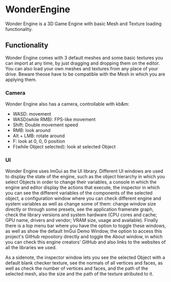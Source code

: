# WonderEngine
Wonder Engine is a 3D Game Engine with basic Mesh and Texture loading functionality.
## Functionality
Wonder Engine comes with 3 default meshes and some basic textures you can import at any time, by just dragging and dropping them on the editor.
You can also load your own meshes and textures from any place of your drive. Beware theose have to be compatible with the Mesh in which you are applying them.
### Camera
Wonder Engine also has a camera, controllable with kb&m:
- WASD: movement
- WASD(while RMB): FPS-like movement
- Shift: Double movement speed
- RMB: look around
- Alt + LMB: rotate around
- F: look at 0, 0, 0 position
- F(while Object selected): look at selected Object
### UI
Wonder Engine uses ImGui as the UI library.
Different UI windows are used to display the state of the engine, such as the object hierarchy in which you select Objects in order to change their variables,
a console in which the engine and editor display the actions that execute, the inspector in which you can see the different variables of the components of the
selected object, a configuration window where you can check different engine and system variables as well as change some of them: change window size directly or
through some presets, see the application framerate graph, check the library versions and system hardware (CPU cores and cache; GPU name, drivers and vendor;
VRAM size, usage and available). Finally there is a top menu bar where you have the option to toggle these windows, as well as show the default ImGui Demo Window,
the option to access this project's GitHub repository directly and toggle the About window, in which you can check this engine creators' GitHub and also links to
the websites of all the libraries we used.

As a sidenote, the inspector window lets you see the selected Object with a default blank checker texture, see the normals of all vertices and faces, as well as
check the number of vertices and faces, and the path of the selected mesh, also the size and the path of the texture atributed to it.
